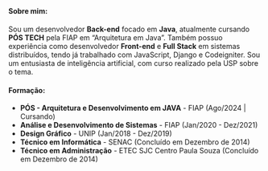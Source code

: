 ## 

<h4><strong>Sobre mim:</strong></h4> 
Sou um desenvolvedor <strong>Back-end</strong> focado em <strong>Java</strong>, atualmente cursando <strong>PÓS TECH</strong> pela FIAP em “Arquitetura em Java”.
Também possuo experiência como desenvolvedor <strong>Front-end</strong> e <strong>Full Stack</strong> em sistemas distribuídos, tendo já trabalhado com JavaScript, Django e Codeigniter.
Sou um entusiasta de inteligência artificial, com curso realizado pela USP sobre o tema.

<h4><strong>Formação:</strong></h4> 
<ul>
<li><strong>PÓS - Arquitetura e Desenvolvimento em JAVA</strong> - FIAP (Ago/2024 | Cursando)</li>
  
<li><strong>Análise e Desenvolvimento de Sistemas</strong> - FIAP (Jan/2020 - Dez/2021)</li>

<li><strong>Design Gráfico</strong> - UNIP (Jan/2018 - Dez/2019) </li>

<li><strong>Técnico em Informática</strong> - SENAC (Concluído em Dezembro de 2014)</li>

<li><strong>Técnico em Administração</strong> - ETEC SJC Centro Paula Souza (Concluído em Dezembro de 2014)</li>
</ul>





<!--
**LuskaFer/LuskaFer** is a ✨ _special_ ✨ repository because its `README.md` (this file) appears on your GitHub profile.

Here are some ideas to get you started:

- 🔭 I’m currently working on ...
- 🌱 I’m currently learning ...
- 👯 I’m looking to collaborate on ...
- 🤔 I’m looking for help with ...
- 💬 Ask me about ...
- 📫 How to reach me: ...
- 😄 Pronouns: ...
- ⚡ Fun fact: ...
-->
